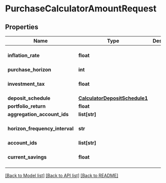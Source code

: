 # PurchaseCalculatorAmountRequest

## Properties
Name | Type | Description | Notes
------------ | ------------- | ------------- | -------------
**inflation_rate** | **float** |  | [optional] [default to 0.0]
**purchase_horizon** | **int** |  | 
**investment_tax** | **float** |  | [optional] [default to 0.0]
**deposit_schedule** | [**CalculatorDepositSchedule1**](CalculatorDepositSchedule1.md) |  | [optional] 
**portfolio_return** | **float** |  | 
**aggregation_account_ids** | **list[str]** |  | [optional] 
**horizon_frequency_interval** | **str** |  | [optional] [default to 'year']
**account_ids** | **list[str]** |  | [optional] 
**current_savings** | **float** |  | [optional] [default to 0.0]

[[Back to Model list]](../README.md#documentation-for-models) [[Back to API list]](../README.md#documentation-for-api-endpoints) [[Back to README]](../README.md)


